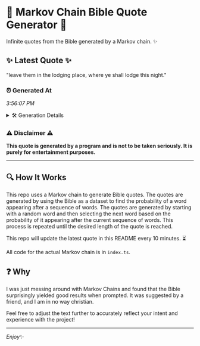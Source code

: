 # 📖 Markov Chain Bible Quote Generator 📖

Infinite quotes from the Bible generated by a Markov chain. ✨

## ✨ Latest Quote ✨
"leave them in the lodging place, where ye shall lodge this night."

### ⏰ Generated At
*3:56:07 PM*

<details>
    <summary>🛠️ Generation Details</summary>
    <p>
        <strong>🌱 Seed:</strong> leave<br>
        <strong>🔄 Iterations:</strong> 11<br>
        <strong>📜 Context History:</strong><br>[ leave ]: them<br>[ leave, them ]: in<br>[ leave, them, in ]: the<br>[ leave, them, in, the ]: lodging<br>[ leave, them, in, the, lodging ]: place,<br>[ leave, them, in, the, lodging, place, ]: where<br>[ them, in, the, lodging, place,, where ]: ye<br>[ in, the, lodging, place,, where, ye ]: shall<br>[ the, lodging, place,, where, ye, shall ]: lodge<br>[ lodging, place,, where, ye, shall, lodge ]: this<br>[ place,, where, ye, shall, lodge, this ]: night.<br>
    </p>
</details>

### ⚠️ Disclaimer ⚠️
**This quote is generated by a program and is not to be taken seriously. It is purely for entertainment purposes.**

---

## 🔍 How It Works

This repo uses a Markov chain to generate Bible quotes. The quotes are generated by using the Bible as a dataset to find the probability of a word appearing after a sequence of words. The quotes are generated by starting with a random word and then selecting the next word based on the probability of it appearing after the current sequence of words. This process is repeated until the desired length of the quote is reached.

This repo will update the latest quote in this README every 10 minutes. ⏳

All code for the actual Markov chain is in `index.ts`.

## ❓ Why

I was just messing around with Markov Chains and found that the Bible surprisingly yielded good results when prompted. 
It was suggested by a friend, and I am in no way christian.

Feel free to adjust the text further to accurately reflect your intent and experience with the project!

---

*Enjoy*✨
